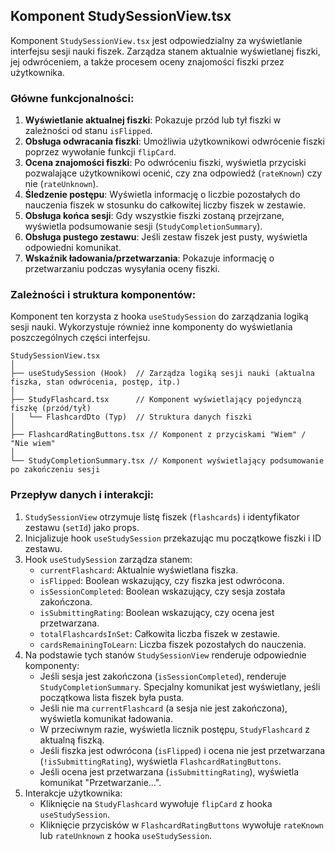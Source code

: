 ## Komponent StudySessionView.tsx

Komponent `StudySessionView.tsx` jest odpowiedzialny za wyświetlanie interfejsu sesji nauki fiszek. Zarządza stanem aktualnie wyświetlanej fiszki, jej odwróceniem, a także procesem oceny znajomości fiszki przez użytkownika.

### Główne funkcjonalności:

1.  **Wyświetlanie aktualnej fiszki**: Pokazuje przód lub tył fiszki w zależności od stanu `isFlipped`.
2.  **Obsługa odwracania fiszki**: Umożliwia użytkownikowi odwrócenie fiszki poprzez wywołanie funkcji `flipCard`.
3.  **Ocena znajomości fiszki**: Po odwróceniu fiszki, wyświetla przyciski pozwalające użytkownikowi ocenić, czy zna odpowiedź (`rateKnown`) czy nie (`rateUnknown`).
4.  **Śledzenie postępu**: Wyświetla informację o liczbie pozostałych do nauczenia fiszek w stosunku do całkowitej liczby fiszek w zestawie.
5.  **Obsługa końca sesji**: Gdy wszystkie fiszki zostaną przejrzane, wyświetla podsumowanie sesji (`StudyCompletionSummary`).
6.  **Obsługa pustego zestawu**: Jeśli zestaw fiszek jest pusty, wyświetla odpowiedni komunikat.
7.  **Wskaźnik ładowania/przetwarzania**: Pokazuje informację o przetwarzaniu podczas wysyłania oceny fiszki.

### Zależności i struktura komponentów:

Komponent ten korzysta z hooka `useStudySession` do zarządzania logiką sesji nauki. Wykorzystuje również inne komponenty do wyświetlania poszczególnych części interfejsu.

```ascii
StudySessionView.tsx
│
├── useStudySession (Hook)  // Zarządza logiką sesji nauki (aktualna fiszka, stan odwrócenia, postęp, itp.)
│
├── StudyFlashcard.tsx      // Komponent wyświetlający pojedynczą fiszkę (przód/tył)
│   └── FlashcardDto (Typ)  // Struktura danych fiszki
│
├── FlashcardRatingButtons.tsx // Komponent z przyciskami "Wiem" / "Nie wiem"
│
└── StudyCompletionSummary.tsx // Komponent wyświetlający podsumowanie po zakończeniu sesji
```

### Przepływ danych i interakcji:

1.  `StudySessionView` otrzymuje listę fiszek (`flashcards`) i identyfikator zestawu (`setId`) jako props.
2.  Inicjalizuje hook `useStudySession` przekazując mu początkowe fiszki i ID zestawu.
3.  Hook `useStudySession` zarządza stanem:
    *   `currentFlashcard`: Aktualnie wyświetlana fiszka.
    *   `isFlipped`: Boolean wskazujący, czy fiszka jest odwrócona.
    *   `isSessionCompleted`: Boolean wskazujący, czy sesja została zakończona.
    *   `isSubmittingRating`: Boolean wskazujący, czy ocena jest przetwarzana.
    *   `totalFlashcardsInSet`: Całkowita liczba fiszek w zestawie.
    *   `cardsRemainingToLearn`: Liczba fiszek pozostałych do nauczenia.
4.  Na podstawie tych stanów `StudySessionView` renderuje odpowiednie komponenty:
    *   Jeśli sesja jest zakończona (`isSessionCompleted`), renderuje `StudyCompletionSummary`. Specjalny komunikat jest wyświetlany, jeśli początkowa lista fiszek była pusta.
    *   Jeśli nie ma `currentFlashcard` (a sesja nie jest zakończona), wyświetla komunikat ładowania.
    *   W przeciwnym razie, wyświetla licznik postępu, `StudyFlashcard` z aktualną fiszką.
    *   Jeśli fiszka jest odwrócona (`isFlipped`) i ocena nie jest przetwarzana (`!isSubmittingRating`), wyświetla `FlashcardRatingButtons`.
    *   Jeśli ocena jest przetwarzana (`isSubmittingRating`), wyświetla komunikat "Przetwarzanie...".
5.  Interakcje użytkownika:
    *   Kliknięcie na `StudyFlashcard` wywołuje `flipCard` z hooka `useStudySession`.
    *   Kliknięcie przycisków w `FlashcardRatingButtons` wywołuje `rateKnown` lub `rateUnknown` z hooka `useStudySession`.
